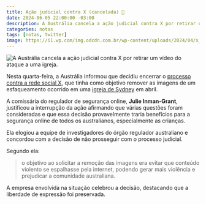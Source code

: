 ```yaml
---
title: Ação judicial contra X (cancelada) 👶
date: 2024-06-05 22:00:00 -03:00
description: A Austrália cancela a ação judicial contra X por retirar um vídeo do ataque a uma igreja.
categories: notas
tags: [notas, twitter]
image: https://i1.wp.com/img.odcdn.com.br/wp-content/uploads/2024/04/x_twitter_musk.jpg?resize=800,400
---
```


![A Austrália cancela a ação judicial contra X por retirar um vídeo do ataque a uma igreja.](https://i1.wp.com/img.odcdn.com.br/wp-content/uploads/2024/04/x_twitter_musk.jpg?resize=800,400)

Nesta quarta-feira, a Austrália informou que decidiu encerrar o [processo contra a rede social X](https://www.cnbc.com/2024/06/05/australia-drops-case-against-elon-musks-x-over-church-stabbing-videos.html), que tinha como objetivo remover as imagens de um esfaqueamento ocorrido em uma [igreja de Sydney](https://www.nbcnews.com/news/world/sydney-stabbing-bishop-injured-australia-rcna147792) em abril. 

A comissária do regulador de segurança online, **Julie Inman-Grant**, justificou a interrupção da ação afirmando que várias questões foram consideradas e que essa decisão provavelmente traria benefícios para a segurança online de todos os australianos, especialmente as crianças. 

Ela elogiou a equipe de investigadores do órgão regulador australiano e concordou com a decisão de não prosseguir com o processo judicial. 

Segundo ela:

> o objetivo ao solicitar a remoção das imagens era evitar que conteúdo
> violento se espalhasse pela internet, podendo gerar mais violência e
> prejudicar a comunidade australiana.

A empresa envolvida na situação celebrou a decisão, destacando que a liberdade de expressão foi preservada.
